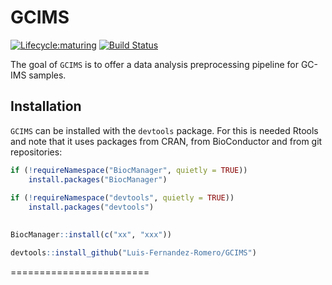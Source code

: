 # GCIMS


[![Lifecycle:maturing](https://img.shields.io/badge/lifecycle-maturing-blue.svg)](https://www.tidyverse.org/lifecycle/#maturing)
[![Build Status](https://github.com/Luis-Fernandez-Romero/GCIMS/workflows/R-CMD-check/badge.svg?branch=master)](https://github.com/Luis-Fernandez-Romero/GCIMS/actions/)

The goal of `GCIMS` is to offer a data analysis preprocessing pipeline for
GC-IMS samples.

## Installation

`GCIMS` can be installed with the `devtools` package. For this is needed Rtools
and note that it uses packages from CRAN, from BioConductor and from git
repositories:

``` r
if (!requireNamespace("BiocManager", quietly = TRUE))
    install.packages("BiocManager")
    
if (!requireNamespace("devtools", quietly = TRUE))
    install.packages("devtools")
    

BiocManager::install(c("xx", "xxx"))

devtools::install_github("Luis-Fernandez-Romero/GCIMS")
```


========================


